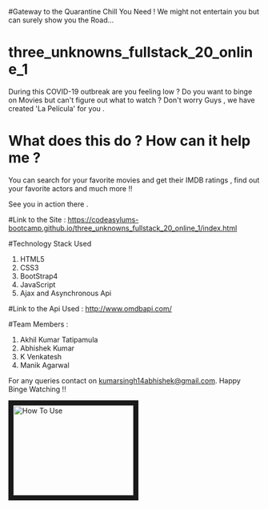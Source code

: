 #Gateway to the Quarantine Chill You Need ! We might not entertain you but can surely show you the Road...


# three_unknowns_fullstack_20_online_1

During this COVID-19 outbreak are you feeling low ? Do you want to binge on Movies but can't figure out what to watch ?
Don't worry Guys , we have created 'La Película' for you . 

# What does this do ? How can it help me ?

You can search for your favorite movies and get their IMDB ratings , find out your favorite actors and much more !!

See you in action there .


#Link to the Site :
https://codeasylums-bootcamp.github.io/three_unknowns_fullstack_20_online_1/index.html

#Technology Stack Used 
1. HTML5
2. CSS3
3. BootStrap4
4. JavaScript 
5. Ajax and Asynchronous Api

#Link to the Api Used :
http://www.omdbapi.com/


#Team Members :
1. Akhil Kumar Tatipamula
2. Abhishek Kumar
3. K Venkatesh
4. Manik Agarwal

For any queries contact on kumarsingh14abhishek@gmail.com. Happy Binge Watching !!

<a href="https://www.youtube.com/watch?v=co8rm5V4itI&feature=youtu.befeature=player_embedded&v=co8rm5V4itI
" target="_blank"><img src="https://www.google.com/url?sa=i&url=https%3A%2F%2Fwww.business2community.com%2Fsocial-media%2Fhow-to-add-video-to-your-social-media-campaign-0450891&psig=AOvVaw0ka-g2rgmu2k3P5GbdyMdo&ust=1588088062136000&source=images&cd=vfe&ved=0CAIQjRxqFwoTCMiZ1pr3iOkCFQAAAAAdAAAAABAD" 
alt="How To Use " width="240" height="180" border="10" /></a>
